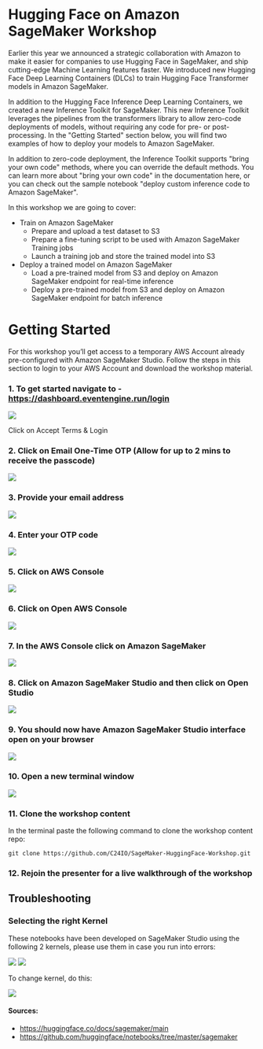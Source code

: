 # Hugging Face on Amazon SageMaker Workshop

Earlier this year we announced a strategic collaboration with Amazon to make it easier for companies to use Hugging Face in SageMaker, and ship cutting-edge Machine Learning features faster. We introduced new Hugging Face Deep Learning Containers (DLCs) to train Hugging Face Transformer models in Amazon SageMaker.

In addition to the Hugging Face Inference Deep Learning Containers, we created a new Inference Toolkit for SageMaker. This new Inference Toolkit leverages the pipelines from the transformers library to allow zero-code deployments of models, without requiring any code for pre- or post-processing. In the "Getting Started" section below, you will find two examples of how to deploy your models to Amazon SageMaker.

In addition to zero-code deployment, the Inference Toolkit supports "bring your own code" methods, where you can override the default methods. You can learn more about "bring your own code" in the documentation here, or you can check out the sample notebook "deploy custom inference code to Amazon SageMaker".

In this workshop we are going to cover: 

* Train on Amazon SageMaker
    * Prepare and upload a test dataset to S3
    * Prepare a fine-tuning script to be used with Amazon SageMaker Training jobs
    * Launch a training job and store the trained model into S3
* Deploy a trained model on Amazon SageMaker
    * Load a pre-trained model from S3 and deploy on Amazon SageMaker endpoint for real-time inference 
    * Deploy a pre-trained model from S3 and deploy on Amazon SageMaker endpoint for batch inference
    

# Getting Started

For this workshop you’ll get access to a temporary AWS Account already pre-configured with Amazon SageMaker Studio. Follow the steps in this section to login to your AWS Account and download the workshop material.

### 1. To get started navigate to - https://dashboard.eventengine.run/login 

![](./imgs/setup2.png)

Click on Accept Terms & Login

### 2. Click on Email One-Time OTP (Allow for up to 2 mins to receive the passcode)

![](./imgs/setup3.png)

### 3. Provide your email address

![](./imgs/setup4.png)

### 4. Enter your OTP code

![](./imgs/setup5.png)

### 5. Click on AWS Console

![](./imgs/setup6.png)

### 6. Click on Open AWS Console

![](./imgs/setup7.png)

### 7. In the AWS Console click on Amazon SageMaker

![](./imgs/setup8.png)

### 8. Click on Amazon SageMaker Studio and then click on Open Studio

![](./imgs/setup9.png)

### 9. You should now have Amazon SageMaker Studio interface open on your browser

![](./imgs/setup10.png)

### 10. Open a new terminal window

![](./imgs/setup11.png)

### 11. Clone the workshop content

In the terminal paste the following command to clone the workshop content repo:

`git clone https://github.com/C24IO/SageMaker-HuggingFace-Workshop.git`

### 12. Rejoin the presenter for a live walkthrough of the workshop

## Troubleshooting

### Selecting the right Kernel

These notebooks have been developed on SageMaker Studio using the following 2 kernels, please use them in case you run into errors:

![](./imgs/ds-kernel.png)
![](./imgs/pytorch.png)

To change kernel, do this:

![](./imgs/change-kernel.png)

#### Sources:

* https://huggingface.co/docs/sagemaker/main
* https://github.com/huggingface/notebooks/tree/master/sagemaker


